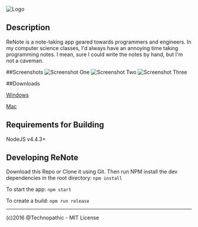 ![Logo](http://h4z.it/Image/459293_ReNoteBanner.png)

## Description
ReNote is a note-taking app geared towards programmers and engineers. In my computer science classes, I'd always have an annoying time taking programming notes. I mean, sure I could write the notes by hand, but I'm not a caveman.

##Screenshots
![Screenshot One](http://h4z.it/Image/1cfe9a_ScreenOne.PNG "Screenshot One")
![Screenshot Two](http://h4z.it/Image/219a52_ScreenTwo.PNG "Screenshot Two")
![Screenshot Three](http://h4z.it/Image/a4dbdf_Screen3.PNG "Screenshot Three")

##Downloads

[Windows](https://github.com/Technopathic/ReNote/releases/download/0.1.0/renote-v0.1.0-win32-x64.exe)

[Mac](https://github.com/Technopathic/ReNote/releases/download/0.1.0/renote-v0.1.0-darwin-x64.dmg)

## Requirements for Building
NodeJS v4.4.3+

## Developing ReNote
Download this Repo or Clone it using Git. Then run NPM install the dev dependencies in the root directory:
`npm install`

To start the app:
`npm start`

To create a build:
`npm run release`

---

(c)2016 @Technopathic - MIT License
